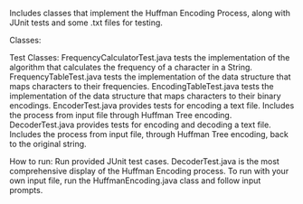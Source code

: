 Includes classes that implement the Huffman Encoding Process, along with JUnit tests and some .txt files for testing. 

Classes: 




Test Classes: 
  FrequencyCalculatorTest.java tests the implementation of the algorithm that calculates the frequency of a character in a String. 
  FrequencyTableTest.java tests the implementation of the data structure that maps characters to their frequencies. 
  EncodingTableTest.java tests the implementation of the data structure that maps characters to their binary encodings. 
  EncoderTest.java provides tests for encoding a text file. Includes the process from input file through Huffman Tree encoding. 
  DecoderTest.java provides tests for encoding and decoding a text file. Includes the process from input file, through Huffman Tree encoding, back to the original string. 

How to run: 
  Run provided JUnit test cases. 
    DecoderTest.java is the most comprehensive display of the Huffman Encoding process. 
  To run with your own input file, run the HuffmanEncoding.java class and follow input prompts. 
  
